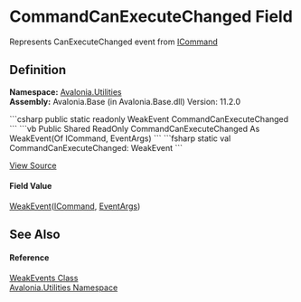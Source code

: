 # CommandCanExecuteChanged Field


Represents CanExecuteChanged event from <a href="https://learn.microsoft.com/dotnet/api/system.windows.input.icommand" target="_blank" rel="noopener noreferrer">ICommand</a>



## Definition
**Namespace:** <a href="N_Avalonia_Utilities">Avalonia.Utilities</a>  
**Assembly:** Avalonia.Base (in Avalonia.Base.dll) Version: 11.2.0

<Tabs groupId="api-code-preview">
<TabItem value="csharp" label="C#">
```csharp
public static readonly WeakEvent<ICommand, EventArgs> CommandCanExecuteChanged
```
</TabItem>
<TabItem value="vb" label="VB">
```vb
Public Shared ReadOnly CommandCanExecuteChanged As WeakEvent(Of ICommand, EventArgs)
```
</TabItem>
<TabItem value="fsharp" label="F#">
```fsharp
static val CommandCanExecuteChanged: WeakEvent<ICommand, EventArgs>
```
</TabItem>
</Tabs>



<a href="https://github.com/AvaloniaUI/Avalonia/tree/master/src/Avalonia.Base/Utilities/WeakEvents.cs" title="View the source code">View Source</a>



#### Field Value
<a href="T_Avalonia_Utilities_WeakEvent_2">WeakEvent</a>(<a href="https://learn.microsoft.com/dotnet/api/system.windows.input.icommand" target="_blank" rel="noopener noreferrer">ICommand</a>, <a href="https://learn.microsoft.com/dotnet/api/system.eventargs" target="_blank" rel="noopener noreferrer">EventArgs</a>)

## See Also


#### Reference
<a href="T_Avalonia_Utilities_WeakEvents">WeakEvents Class</a>  
<a href="N_Avalonia_Utilities">Avalonia.Utilities Namespace</a>  
